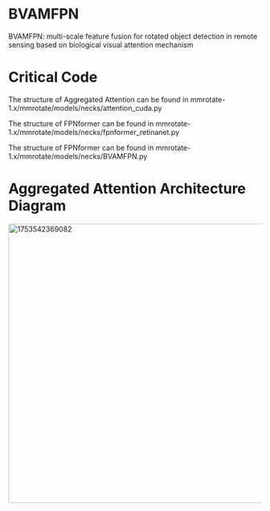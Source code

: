 # BVAMFPN
BVAMFPN: multi-scale feature fusion for rotated object detection in remote sensing based on  biological visual attention mechanism

# Critical Code
The structure of Aggregated Attention can be found in mmrotate-1.x/mmrotate/models/necks/attention_cuda.py

The structure of FPNformer can be found in mmrotate-1.x/mmrotate/models/necks/fpnformer_retinanet.py

The structure of FPNformer can be found in mmrotate-1.x/mmrotate/models/necks/BVAMFPN.py

# Aggregated Attention Architecture Diagram

<img width="926" height="556" alt="1753542369082" src="https://github.com/user-attachments/assets/05f1c793-fed8-41b1-953a-87a5a5425933" />

